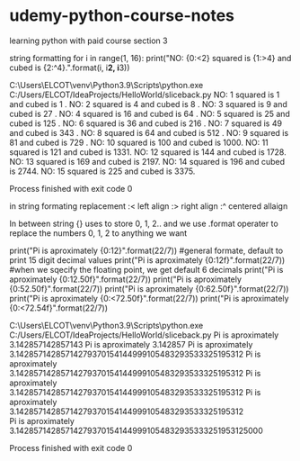 # udemy-python-course-notes
learning python with paid course
section 3 

string formatting
for i in range(1, 16):
    print("NO: {0:<2} squared is {1:>4} and cubed is {2:^4}.".format(i, i**2, i**3))



C:\Users\ELCOT\venv\Python3.9\Scripts\python.exe C:/Users/ELCOT/IdeaProjects/HelloWorld/sliceback.py
NO: 1  squared is    1 and cubed is  1  .
NO: 2  squared is    4 and cubed is  8  .
NO: 3  squared is    9 and cubed is  27 .
NO: 4  squared is   16 and cubed is  64 .
NO: 5  squared is   25 and cubed is 125 .
NO: 6  squared is   36 and cubed is 216 .
NO: 7  squared is   49 and cubed is 343 .
NO: 8  squared is   64 and cubed is 512 .
NO: 9  squared is   81 and cubed is 729 .
NO: 10 squared is  100 and cubed is 1000.
NO: 11 squared is  121 and cubed is 1331.
NO: 12 squared is  144 and cubed is 1728.
NO: 13 squared is  169 and cubed is 2197.
NO: 14 squared is  196 and cubed is 2744.
NO: 15 squared is  225 and cubed is 3375.

Process finished with exit code 0

in string formating replacement
:< left align 
:> right align
:^ centered allaign

In between string {} uses to store 0, 1, 2.. and we use .format operater to replace the numbers 0, 1, 2 to anything we want

print("Pi is aproximately {0:12}".format(22/7))  #general formate, default to print 15 digit decimal values
print("Pi is aproximately {0:12f}".format(22/7))  #when we sqecify the floating point, we get default 6 decimals
print("Pi is aproximately {0:12.50f}".format(22/7))
print("Pi is aproximately {0:52.50f}".format(22/7))
print("Pi is aproximately {0:62.50f}".format(22/7))
print("Pi is aproximately {0:<72.50f}".format(22/7))
print("Pi is aproximately {0:<72.54f}".format(22/7))

C:\Users\ELCOT\venv\Python3.9\Scripts\python.exe C:/Users/ELCOT/IdeaProjects/HelloWorld/sliceback.py
Pi is aproximately 3.142857142857143
Pi is aproximately     3.142857
Pi is aproximately 3.14285714285714279370154144999105483293533325195312
Pi is aproximately 3.14285714285714279370154144999105483293533325195312
Pi is aproximately           3.14285714285714279370154144999105483293533325195312
Pi is aproximately 3.14285714285714279370154144999105483293533325195312                    
Pi is aproximately 3.142857142857142793701541449991054832935333251953125000                

Process finished with exit code 0






























